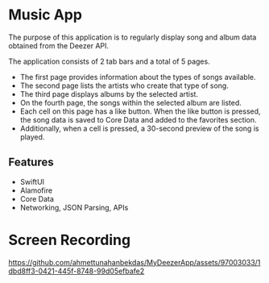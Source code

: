 
# Music App

The purpose of this application is to regularly display song and album data obtained from the Deezer API.

The application consists of 2 tab bars and a total of 5 pages.

- The first page provides information about the types of songs available.
- The second page lists the artists who create that type of song.
- The third page displays albums by the selected artist.
- On the fourth page, the songs within the selected album are listed.
- Each cell on this page has a like button. When the like button is pressed, the song data is saved to Core Data and added to the favorites section.
- Additionally, when a cell is pressed, a 30-second preview of the song is played.
  
## Features
 - SwiftUI
 - Alamofire
 - Core Data
 - Networking, JSON Parsing, APIs 

# Screen Recording
https://github.com/ahmettunahanbekdas/MyDeezerApp/assets/97003033/1dbd8ff3-0421-445f-8748-99d05efbafe2
